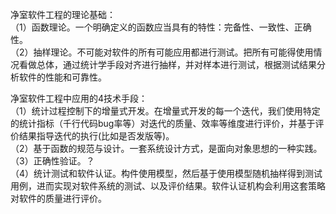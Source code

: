净室软件工程的理论基础：  
（1）函数理论。一个明确定义的函数应当具有的特性：完备性、一致性、正确性。  
（2）抽样理论。不可能对软件的所有可能应用都进行测试。把所有可能得使用情况看做总体，通过统计学手段对齐进行抽样，并对样本进行测试，根据测试结果分析软件的性能和可靠性。

净室软件工程中应用的4技术手段：  
（1）统计过程控制下的增量式开发。在增量式开发的每一个迭代，我们使用特定的统计指标（千行代码bug率等）对迭代的质量、效率等维度进行评价，并基于评价结果指导迭代的执行(比如是否发版等)。  
（2）基于函数的规范与设计。一套系统设计方式，是面向对象思想的一种实践。  
（3）正确性验证。？  
（4）统计测试和软件认证。构件使用模型，然后基于使用模型随机抽样得到测试用例，进而实现对软件系统的测试、以及评价结果。软件认证机构会利用这套策略对软件的质量进行评价。
